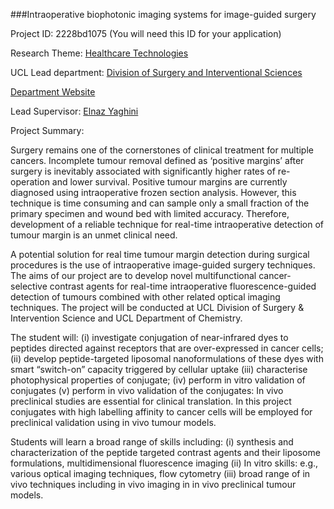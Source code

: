 ###Intraoperative biophotonic imaging systems for image-guided surgery

Project ID: 2228bd1075
(You will need this ID for your application)

Research Theme: [Healthcare Technologies](../themes/healthcare-technologies.md)

UCL Lead department: [Division of Surgery and Interventional Sciences](../departments/division-of-surgery-and-interventional-sciences.md)

[Department Website](https://www.ucl.ac.uk/surgery)

Lead Supervisor: [Elnaz Yaghini](https://iris.ucl.ac.uk/iris/browse/profile?upi=EYAGH35)

Project Summary:

Surgery remains one of the cornerstones of clinical treatment for multiple cancers. Incomplete tumour removal defined as ‘positive margins’ after surgery is inevitably associated with significantly higher rates of re-operation and lower survival. Positive tumour margins are currently diagnosed using intraoperative frozen section analysis. However, this technique is time consuming and can sample only a small fraction of the primary specimen and wound bed with limited accuracy. Therefore, development of a reliable technique for real-time intraoperative detection of tumour margin is an unmet clinical need. 
 
 A potential solution for real time tumour margin detection during surgical procedures is the use of intraoperative image-guided surgery techniques. The aims of our project are to develop novel multifunctional cancer-selective contrast agents for real-time intraoperative fluorescence-guided detection of tumours combined with other related optical imaging techniques. The project will be conducted at UCL Division of Surgery & Intervention Science and UCL Department of Chemistry. 
 
 The student will: (i) investigate conjugation of near-infrared dyes to peptides directed against receptors that are over-expressed in cancer cells; (ii) develop peptide-targeted liposomal nanoformulations of these dyes with smart “switch-on” capacity triggered by cellular uptake (iii) characterise photophysical properties of conjugate; (iv) perform in vitro validation of conjugates (v) perform in vivo validation of the conjugates: In vivo preclinical studies are essential for clinical translation. In this project conjugates with high labelling affinity to cancer cells will be employed for preclinical validation using in vivo tumour models.
 
 Students will learn a broad range of skills including: (i) synthesis and characterization of the peptide targeted contrast agents and their liposome formulations, multidimensional fluorescence imaging (ii) In vitro skills: e.g., various optical imaging techniques, flow cytometry (iii) broad range of in vivo techniques including in vivo imaging in in vivo preclinical tumour models.